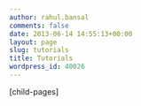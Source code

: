 ```yaml
---
author: rahul.bansal
comments: false
date: 2013-06-14 14:55:13+00:00
layout: page
slug: tutorials
title: Tutorials
wordpress_id: 40026
---
```


[child-pages]
